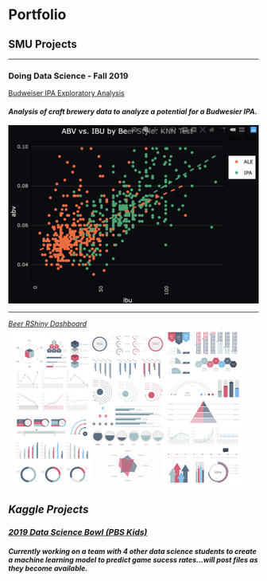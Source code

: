 # Portfolio

## SMU Projects
---
### Doing Data Science - Fall 2019

[Budweiser IPA Exploratory Analysis](/eda.html)
#### <i>Analysis of craft brewery data to analyze a potential for a Budwesier IPA. <i>
<img src="images/dds_midterm1_thumbnail.png"/>

---
[Beer RShiny Dashboard](/dds_rshiny/app.r)
<img src="images/dummy_thumbnail.jpg?raw=true"/>

## Kaggle Projects
### [2019 Data Science Bowl (PBS Kids)](https://www.kaggle.com/c/data-science-bowl-2019)
#### <i>Currently working on a team with 4 other data science students to create a machine learning model to predict game sucess rates...will post files as they become available.<i>
  

